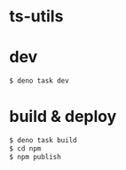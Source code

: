ts-utils
===

# dev
```sh
$ deno task dev
```

# build & deploy
```sh
$ deno task build
$ cd npm
$ npm publish
```
